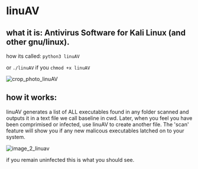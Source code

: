 # linuAV

## what it is: Antivirus Software for Kali Linux (and other gnu/linux).

how its called: `python3 linuAV`

or `./linuAV` if you `chmod +x linuAV`

![crop_photo_linuAV](https://github.com/jmb-ops/linuAV/assets/135682697/c6ed5751-b0d7-4bb8-81a0-8fa866be62fe)

## how it works: 

linuAV generates a list of ALL executables found in
any folder scanned and outputs it in a text file we call baseline
in cwd. Later, when you feel you have been comprimised or infected, 
use linuAV to create another file. The 'scan' feature will show you 
if any new malicous executables latched on to your system.

![image_2_linuav](https://github.com/jmb-ops/linuAV/assets/135682697/9f1cc89e-33b3-4c9c-9d30-8a223d1491d2)

if you remain uninfected this is what you should see.
